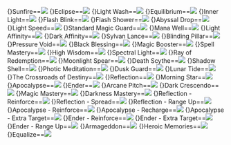 {}Sunfire==<img src="upload/mxd/Luminous/Skill_Sunfire.png"/>
{}Eclipse==<img src="upload/mxd/Luminous/Skill_Eclipse.png"/>
{}Light Wash==<img src="upload/mxd/Luminous/Skill_Light_Wash.png"/>
{}Equilibrium==<img src="upload/mxd/Luminous/Skill_Equilibrium.png"/>
{}Inner Light==<img src="upload/mxd/Luminous/Skill_Inner_Light.png"/>
{}Flash Blink==<img src="upload/mxd/Luminous/Skill_Flash_Blink.png"/>
{}Flash Shower==<img src="upload/mxd/Luminous/Skill_Flash_Shower.png"/>
{}Abyssal Drop==<img src="upload/mxd/Luminous/Skill_Abyssal_Drop.png"/>
{}Light Speed==<img src="upload/mxd/Luminous/Skill_Light_Speed.png"/>
{}Standard Magic Guard==<img src="upload/mxd/Luminous/Skill_Standard_Magic_Guard.png"/>
{}Mana Well==<img src="upload/mxd/Luminous/Skill_Mana_Well.png"/>
{}Light Affinity==<img src="upload/mxd/Luminous/Skill_Light_Affinity.png"/>
{}Dark Affinity==<img src="upload/mxd/Luminous/Skill_Dark_Affinity.png"/>
{}Sylvan Lance==<img src="upload/mxd/Luminous/Skill_Sylvan_Lance.png"/>
{}Blinding Pillar==<img src="upload/mxd/Luminous/Skill_Blinding_Pillar.png"/>
{}Pressure Void==<img src="upload/mxd/Luminous/Skill_Pressure_Void.png"/>
{}Black Blessing==<img src="upload/mxd/Luminous/Skill_Black_Blessing.png"/>
{}Magic Booster==<img src="upload/mxd/Luminous/Skill_Magic_Booster_(Luminous).png"/>
{}Spell Mastery==<img src="upload/mxd/Luminous/Skill_Spell_Mastery.png"/>
{}High Wisdom==<img src="upload/mxd/Luminous/Skill_High_Wisdom.png"/>
{}Spectral Light==<img src="upload/mxd/Luminous/Skill_Spectral_Light.png"/>
{}Ray of Redemption==<img src="upload/mxd/Luminous/Skill_Ray_of_Redemption.png"/>
{}Moonlight Spear==<img src="upload/mxd/Luminous/Skill_Moonlight_Spear.png"/>
{}Death Scythe==<img src="upload/mxd/Luminous/Skill_Death_Scythe.png"/>
{}Shadow Shell==<img src="upload/mxd/Luminous/Skill_Shadow_Shell.png"/>
{}Photic Meditation==<img src="upload/mxd/Luminous/Skill_Photic_Meditation.png"/>
{}Dusk Guard==<img src="upload/mxd/Luminous/Skill_Dusk_Guard.png"/>
{}Lunar Tide==<img src="upload/mxd/Luminous/Skill_Lunar_Tide.png"/>
{}The Crossroads of Destiny==<img src="upload/mxd/Luminous/Skill_The_Crossroads_of_Destiny.png"/>
{}Reflection==<img src="upload/mxd/Luminous/Skill_Reflection.png"/>
{}Morning Star==<img src="upload/mxd/Luminous/Skill_Morning_Star.png"/>
{}Apocalypse==<img src="upload/mxd/Luminous/Skill_Apocalypse.png"/>
{}Ender==<img src="upload/mxd/Luminous/Skill_Ender.png"/>
{}Arcane Pitch==<img src="upload/mxd/Luminous/Skill_Arcane_Pitch.png"/>
{}Dark Crescendo==<img src="upload/mxd/Luminous/Skill_Dark_Crescendo.png"/>
{}Magic Mastery==<img src="upload/mxd/Luminous/Skill_Magic_Mastery_(Luminous).png"/>
{}Darkness Mastery==<img src="upload/mxd/Luminous/Skill_Darkness_Mastery.png"/>
{}Reflection - Reinforce==<img src="upload/mxd/Luminous/Skill_Reflection_-_Reinforce.png"/>
{}Reflection - Spread==<img src="upload/mxd/Luminous/Skill_Reflection_-_Spread.png"/>
{}Reflection - Range Up==<img src="upload/mxd/Luminous/Skill_Reflection_-_Range_Up.png"/>
{}Apocalypse - Reinforce==<img src="upload/mxd/Luminous/Skill_Apocalypse_-_Reinforce.png"/>
{}Apocalypse - Recharge==<img src="upload/mxd/Luminous/Skill_Apocalypse_-_Recharge.png"/>
{}Apocalypse - Extra Target==<img src="upload/mxd/Luminous/Skill_Apocalypse_-_Extra_Target.png"/>
{}Ender - Reinforce==<img src="upload/mxd/Luminous/Skill_Ender_-_Reinforce.png"/>
{}Ender - Extra Target==<img src="upload/mxd/Luminous/Skill_Ender_-_Extra_Target.png"/>
{}Ender - Range Up==<img src="upload/mxd/Luminous/Skill_Ender_-_Range_Up.png"/>
{}Armageddon==<img src="upload/mxd/Luminous/Skill_Armageddon.png"/>
{}Heroic Memories==<img src="upload/mxd/Luminous/Skill_Heroic_Memories_(Luminous).png"/>
{}Equalize==<img src="upload/mxd/Luminous/Skill_Equalize.png"/>